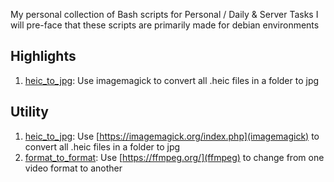 My personal collection of Bash scripts for Personal / Daily & Server Tasks
I will pre-face that these scripts are primarily made for debian environments

## Highlights

1. [heic_to_jpg](scripts/heic_to_jpg): Use imagemagick to convert all .heic files in a folder to jpg

## Utility

1. [heic_to_jpg](scripts/heic_to_jpg): Use [https://imagemagick.org/index.php](imagemagick) to convert all .heic files in a folder to jpg
1. [format_to_format](scripts/format_to_format): Use [https://ffmpeg.org/](ffmpeg) to change from one video format to another
